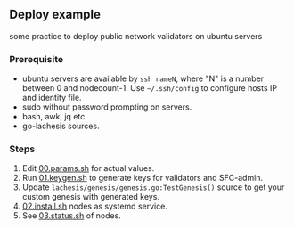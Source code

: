 ## Deploy example

some practice to deploy public network validators on ubuntu servers


### Prerequisite

 - ubuntu servers are available by `ssh nameN`, where "N" is a number between 0 and nodecount-1.
   Use `~/.ssh/config` to configure hosts IP and identity file.
 - sudo without password prompting on servers.
 - bash, awk, jq etc.
 - go-lachesis sources.


### Steps

1. Edit [00.params.sh](./00.params.sh) for actual values.
2. Run [01.keygen.sh](./01.keygen.sh) to generate keys for validators and SFC-admin.
3. Update `lachesis/genesis/genesis.go:TestGenesis()` source to get your custom genesis with generated keys.
4. [02.install.sh](./02.install.sh) nodes as systemd service.
5. See [03.status.sh](./03.status.sh) of nodes.

